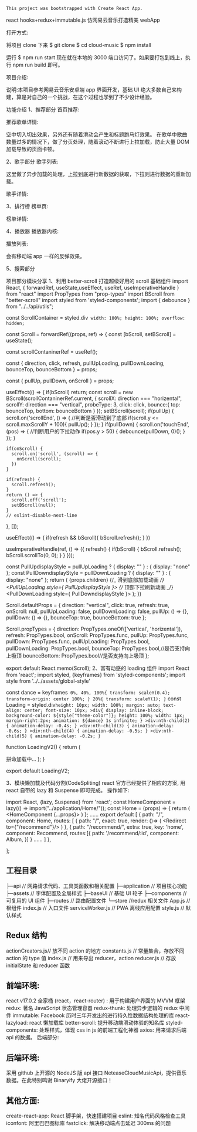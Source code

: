 ```
This project was bootstrapped with Create React App.
```

react hooks+redux+immutable.js 仿网易云音乐打造精美 webApp


打开方式:

将项目 clone 下来
$ git clone 
$ cd cloud-music
$ npm install


运行
$ npm run start
现在就在本地的 3000 端口访问了。如果要打包到线上，执行 npm run build 即可。

项目介绍:

说明:本项目参考网易云音乐安卓端 app 界面开发，基础 UI 绝大多数自己来构建，算是对自己的一个挑战，在这个过程也学到了不少设计经验。

功能介绍
1、推荐部分
首页推荐:

推荐歌单详情:

空中切入切出效果，另外还有随着滑动会产生和标题跑马灯效果。 在歌单中歌曲数量过多的情况下，做了分页处理，随着滚动不断进行上拉加载，防止大量 DOM 加载导致的页面卡顿。

2、歌手部分
歌手列表:

这里做了异步加载的处理，上拉到底进行新数据的获取，下拉则进行数据的重新加载。

歌手详情:

3、排行榜
榜单页:

榜单详情:

4、播放器
播放器内核:

播放列表:

会有移动端 app 一样的反弹效果。

5、搜索部分

项目部分模块分享
1、利用 better-scroll 打造超级好用的 scroll 基础组件
import React, { forwardRef, useState,useEffect, useRef, useImperativeHandle } from "react"
import PropTypes from "prop-types"
import BScroll from "better-scroll"
import styled from 'styled-components';
import { debounce } from "../../api/utils";

const ScrollContainer = styled.div` width: 100%; height: 100%; overflow: hidden;`

const Scroll = forwardRef((props, ref) => {
const [bScroll, setBScroll] = useState();

const scrollContaninerRef = useRef();

const { direction, click, refresh, pullUpLoading, pullDownLoading, bounceTop, bounceBottom } = props;

const { pullUp, pullDown, onScroll } = props;

useEffect(() => {
if(bScroll) return;
const scroll = new BScroll(scrollContaninerRef.current, {
scrollX: direction === "horizental",
scrollY: direction === "vertical",
probeType: 3,
click: click,
bounce:{
top: bounceTop,
bottom: bounceBottom
}
});
setBScroll(scroll);
if(pullUp) {
scroll.on('scrollEnd', () => {
//判断是否滑动到了底部
if(scroll.y <= scroll.maxScrollY + 100){
pullUp();
}
});
}
if(pullDown) {
scroll.on('touchEnd', (pos) => {
//判断用户的下拉动作
if(pos.y > 50) {
debounce(pullDown, 0)();
}
});
}

    if(onScroll) {
      scroll.on('scroll', (scroll) => {
        onScroll(scroll);
      })
    }

    if(refresh) {
      scroll.refresh();
    }
    return () => {
      scroll.off('scroll');
      setBScroll(null);
    }
    // eslint-disable-next-line

}, []);

useEffect(() => {
if(refresh && bScroll){
bScroll.refresh();
}
})

useImperativeHandle(ref, () => ({
refresh() {
if(bScroll) {
bScroll.refresh();
bScroll.scrollTo(0, 0);
}
}
}));

const PullUpdisplayStyle = pullUpLoading ? { display: "" } : { display: "none" };
const PullDowndisplayStyle = pullDownLoading ? { display: "" } : { display: "none" };
return (
<ScrollContainer ref={scrollContaninerRef}>
{props.children}
{/_ 滑到底部加载动画 _/}
<PullUpLoading style={ PullUpdisplayStyle }></PullUpLoading>
{/_ 顶部下拉刷新动画 _/}
<PullDownLoading style={ PullDowndisplayStyle }></PullDownLoading>
</ScrollContainer>
);
})

Scroll.defaultProps = {
direction: "vertical",
click: true,
refresh: true,
onScroll: null,
pullUpLoading: false,
pullDownLoading: false,
pullUp: () => {},
pullDown: () => {},
bounceTop: true,
bounceBottom: true
};

Scroll.propTypes = {
direction: PropTypes.oneOf(['vertical', 'horizental']),
refresh: PropTypes.bool,
onScroll: PropTypes.func,
pullUp: PropTypes.func,
pullDown: PropTypes.func,
pullUpLoading: PropTypes.bool,
pullDownLoading: PropTypes.bool,
bounceTop: PropTypes.bool,//是否支持向上吸顶
bounceBottom: PropTypes.bool//是否支持向上吸顶
};

export default React.memo(Scroll);
2、富有动感的 loading 组件
import React from 'react';
import styled, {keyframes} from 'styled-components';
import style from '../../assets/global-style'

const dance = keyframes` 0%, 40%, 100%{ transform: scaleY(0.4); transform-origin: center 100%; } 20%{ transform: scaleY(1); }`
const Loading = styled.div`height: 10px; width: 100%; margin: auto; text-align: center; font-size: 10px; >div{ display: inline-block; background-color: ${style["theme-color"]}; height: 100%; width: 1px; margin-right:2px; animation: ${dance} 1s infinite; } >div:nth-child(2) { animation-delay: -0.4s; } >div:nth-child(3) { animation-delay: -0.6s; } >div:nth-child(4) { animation-delay: -0.5s; } >div:nth-child(5) { animation-delay: -0.2s; }`

function LoadingV2() {
return (
<Loading>

<div></div>
<div></div>
<div></div>
<div></div>
<div></div>
<span>拼命加载中...</span>
</Loading>
);
}

export default LoadingV2;

3、模块懒加载及代码分割(CodeSpliting)
react 官方已经提供了相应的方案, 用 react 自带的 lazy 和 Suspense 即可完成。 操作如下:

import React, {lazy, Suspense} from 'react';
const HomeComponent = lazy(() => import("../application/Home/"));
const Home = (props) => {
return (
<Suspense fallback={null}>
<HomeComponent {...props}></HomeComponent>
</Suspense>
)
};
......
export default [
{
path: "/",
component: Home,
routes: [
{
path: "/",
exact: true,
render: ()=> (
<Redirect to={"/recommend"}/>
)
},
{
path: "/recommend/",
extra: true,
key: 'home',
component: Recommend,
routes:[{
path: '/recommend/:id',
component: Album,
}]
}
......
]
},

];


## 工程目录

├─api // 网路请求代码、工具类函数和相关配置
├─application // 项目核心功能
├─assets // 字体配置及全局样式
├─baseUI // 基础 UI 轮子
├─components // 可复用的 UI 组件
├─routes // 路由配置文件
└─store //redux 相关文件
App.js // 根组件
index.js // 入口文件
serviceWorker.js // PWA 离线应用配置
style.js // 默认样式

## Redux 结构

actionCreators.js// 放不同 action 的地方
constants.js // 常量集合，存放不同 action 的 type 值
index.js // 用来导出 reducer，action
reducer.js // 存放 initialState 和 reducer 函数

## 前端环境:

react v17.0.2 全家桶 (react，react-router) : 用于构建用户界面的 MVVM 框架
redux: 著名 JavaScript 状态管理容器
redux-thunk:
处理异步逻辑的 redux 中间件
immutable: Facebook 历时三年开发出的进行持久性数据结构处理的库
react-lazyload: react 懒加载库 better-scroll: 提升移动端滑动体验的知名库
styled-components: 处理样式，体现 css in js 的前端工程化神器
axios: 用来请求后端 api 的数据。
后端部分:

## 后端环境:

采用 github 上开源的 NodeJS 版 api 接口 NeteaseCloudMusicApi，提供音乐数据。在此特别鸣谢 Binaryify 大佬开源接口！

## 其他方面:

create-react-app: React 脚手架，快速搭建项目
eslint: 知名代码风格检查工具
iconfont: 阿里巴巴图标库
fastclick: 解决移动端点击延迟 300ms 的问题
